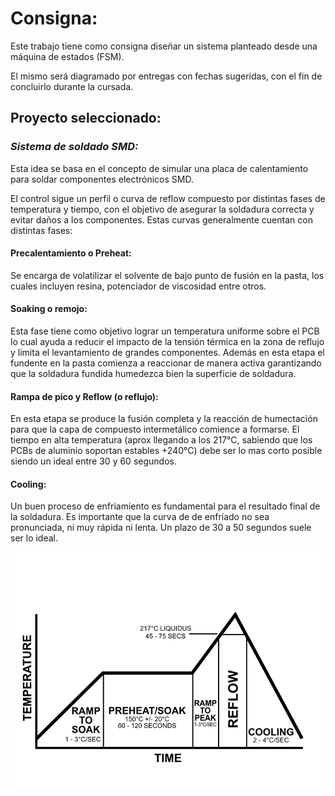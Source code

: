 # Consigna:

Este trabajo tiene como consigna diseñar un sistema planteado desde una máquina de estados (FSM).

El mismo será diagramado por entregas con fechas sugeridas, con el fin de concluirlo durante la cursada.

## Proyecto seleccionado:

### *Sistema de soldado SMD:*

Esta idea se basa en el concepto de simular una placa de   calentamiento para soldar componentes electrónicos SMD.

El control sigue un perfil o curva de reflow compuesto por distintas fases de temperatura y tiempo, con el objetivo de asegurar la soldadura correcta y evitar daños a los componentes. Estas curvas generalmente cuentan con distintas fases:

#### Precalentamiento o Preheat:
Se encarga de volatilizar el solvente de bajo punto de fusión en la pasta, los cuales incluyen resina, potenciador de viscosidad entre otros.

#### Soaking o remojo:
Esta fase tiene como objetivo lograr un temperatura uniforme sobre el PCB lo cual ayuda a reducir el impacto de la tensión térmica en la zona de reflujo y limita el levantamiento de grandes componentes. Además en esta etapa el fundente en la pasta comienza a reaccionar de manera activa garantizando que la soldadura fundida humedezca bien la superficie de soldadura.

#### Rampa de pico y Reflow (o reflujo):

En esta etapa se produce la fusión completa y la reacción de humectación para que la capa de compuesto intermetálico comience a formarse. El tiempo en alta temperatura (aprox llegando a los 217°C, sabiendo que los PCBs de aluminio soportan estables +240°C) debe ser lo mas corto posible siendo un ideal entre 30 y 60 segundos.

#### Cooling:
Un buen proceso de enfriamiento es fundamental para el resultado final de la soldadura. Es importante que la curva de de enfríado no sea pronunciada, ni muy rápida ni lenta. Un plazo de 30 a 50 segundos suele ser lo ideal. 


![Curva_reflow_1](https://github.com/fraansalo/informatica_2/blob/main/images/800px-RSS_Components_of_a_Profile1.svg.png?raw=true)


